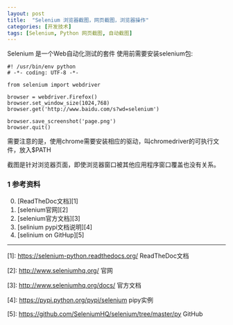 ```yaml
---
layout: post
title:  "Selenium 浏览器截图，网页截图，浏览器操作"
categories: [开发技术]
tags: [Selenium, Python 网页截图, 自动截图]
---
```


Selenium 是一个Web自动化测试的套件
使用前需要安装selenium包:

    #! /usr/bin/env python
    # -*- coding: UTF-8 -*-
    
    from selenium import webdriver
    
    browser = webdriver.Firefox()
    browser.set_window_size(1024,768)
    browser.get('http://www.baidu.com/s?wd=selenium')
    
    browser.save_screenshot('page.png')
    browser.quit()

需要注意的是，使用chrome需要安装相应的驱动，叫chromedriver的可执行文件，放入$PATH

截图是针对浏览器页面，即使浏览器窗口被其他应用程序窗口覆盖也没有关系。


### 1 参考资料

0. [ReadTheDoc文档][1]
1. [selenium官网][2]
2. [selenium官方文档][3]
3. [selinium pypi文档说明][4]
4. [selinium on GitHup][5]
---
[1]: https://selenium-python.readthedocs.org/ ReadTheDoc文档

[2]: http://www.seleniumhq.org/  官网

[3]: http://www.seleniumhq.org/docs/ 官方文档

[4]: https://pypi.python.org/pypi/selenium  pipy实例

[5]: https://github.com/SeleniumHQ/selenium/tree/master/py  GitHub